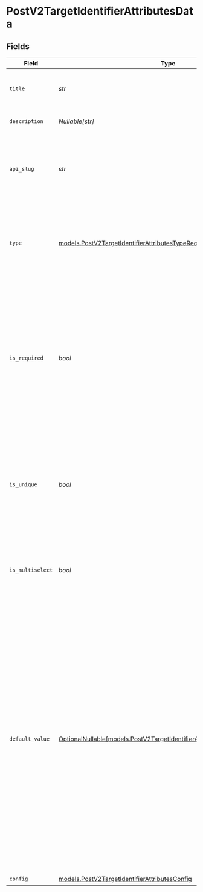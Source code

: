 # PostV2TargetIdentifierAttributesData


## Fields

| Field                                                                                                                                                                                                                                                                                                                                                                                                                                 | Type                                                                                                                                                                                                                                                                                                                                                                                                                                  | Required                                                                                                                                                                                                                                                                                                                                                                                                                              | Description                                                                                                                                                                                                                                                                                                                                                                                                                           | Example                                                                                                                                                                                                                                                                                                                                                                                                                               |
| ------------------------------------------------------------------------------------------------------------------------------------------------------------------------------------------------------------------------------------------------------------------------------------------------------------------------------------------------------------------------------------------------------------------------------------- | ------------------------------------------------------------------------------------------------------------------------------------------------------------------------------------------------------------------------------------------------------------------------------------------------------------------------------------------------------------------------------------------------------------------------------------- | ------------------------------------------------------------------------------------------------------------------------------------------------------------------------------------------------------------------------------------------------------------------------------------------------------------------------------------------------------------------------------------------------------------------------------------- | ------------------------------------------------------------------------------------------------------------------------------------------------------------------------------------------------------------------------------------------------------------------------------------------------------------------------------------------------------------------------------------------------------------------------------------- | ------------------------------------------------------------------------------------------------------------------------------------------------------------------------------------------------------------------------------------------------------------------------------------------------------------------------------------------------------------------------------------------------------------------------------------- |
| `title`                                                                                                                                                                                                                                                                                                                                                                                                                               | *str*                                                                                                                                                                                                                                                                                                                                                                                                                                 | :heavy_check_mark:                                                                                                                                                                                                                                                                                                                                                                                                                    | The name of the attribute. The title will be visible across Attio's UI.                                                                                                                                                                                                                                                                                                                                                               | Your Attribute                                                                                                                                                                                                                                                                                                                                                                                                                        |
| `description`                                                                                                                                                                                                                                                                                                                                                                                                                         | *Nullable[str]*                                                                                                                                                                                                                                                                                                                                                                                                                       | :heavy_check_mark:                                                                                                                                                                                                                                                                                                                                                                                                                    | A text description for the attribute.                                                                                                                                                                                                                                                                                                                                                                                                 | Lorem ipsum                                                                                                                                                                                                                                                                                                                                                                                                                           |
| `api_slug`                                                                                                                                                                                                                                                                                                                                                                                                                            | *str*                                                                                                                                                                                                                                                                                                                                                                                                                                 | :heavy_check_mark:                                                                                                                                                                                                                                                                                                                                                                                                                    | A unique, human-readable slug to access the attribute through URLs and API calls. Formatted in snake case.                                                                                                                                                                                                                                                                                                                            | my-attribute                                                                                                                                                                                                                                                                                                                                                                                                                          |
| `type`                                                                                                                                                                                                                                                                                                                                                                                                                                | [models.PostV2TargetIdentifierAttributesTypeRequest](../models/postv2targetidentifierattributestyperequest.md)                                                                                                                                                                                                                                                                                                                        | :heavy_check_mark:                                                                                                                                                                                                                                                                                                                                                                                                                    | The type of the attribute. This value affects the possible `config` values. Attributes of type "status" are not supported on objects.                                                                                                                                                                                                                                                                                                 | text                                                                                                                                                                                                                                                                                                                                                                                                                                  |
| `is_required`                                                                                                                                                                                                                                                                                                                                                                                                                         | *bool*                                                                                                                                                                                                                                                                                                                                                                                                                                | :heavy_check_mark:                                                                                                                                                                                                                                                                                                                                                                                                                    | When `is_required` is `true`, new records/entries must have a value for this attribute. If `false`, values may be `null`. This value does not affect existing data and you do not need to backfill `null` values if changing `is_required` from `false` to `true`.                                                                                                                                                                    | true                                                                                                                                                                                                                                                                                                                                                                                                                                  |
| `is_unique`                                                                                                                                                                                                                                                                                                                                                                                                                           | *bool*                                                                                                                                                                                                                                                                                                                                                                                                                                | :heavy_check_mark:                                                                                                                                                                                                                                                                                                                                                                                                                    | Whether or not new values for this attribute must be unique. Uniqueness restrictions are only applied to new data and do not apply retroactively to previously created data.                                                                                                                                                                                                                                                          | true                                                                                                                                                                                                                                                                                                                                                                                                                                  |
| `is_multiselect`                                                                                                                                                                                                                                                                                                                                                                                                                      | *bool*                                                                                                                                                                                                                                                                                                                                                                                                                                | :heavy_check_mark:                                                                                                                                                                                                                                                                                                                                                                                                                    | Whether or not this attribute can have multiple values. Multiselect is only available on some value types.                                                                                                                                                                                                                                                                                                                            | true                                                                                                                                                                                                                                                                                                                                                                                                                                  |
| `default_value`                                                                                                                                                                                                                                                                                                                                                                                                                       | [OptionalNullable[models.PostV2TargetIdentifierAttributesDefaultValueUnion]](../models/postv2targetidentifierattributesdefaultvalueunion.md)                                                                                                                                                                                                                                                                                          | :heavy_minus_sign:                                                                                                                                                                                                                                                                                                                                                                                                                    | The default value for this attribute. Static values are used to directly populate values using their contents. Dynamic values are used to lookup data at the point of creation. For example, you could use a dynamic value to insert a value for the currently logged in user. Which default values are available is dependent on the type of the attribute. Default values are not currently supported on people or company objects. | {<br/>"type": "static",<br/>"template": [<br/>{<br/>"value": 5<br/>}<br/>]<br/>}                                                                                                                                                                                                                                                                                                                                                      |
| `config`                                                                                                                                                                                                                                                                                                                                                                                                                              | [models.PostV2TargetIdentifierAttributesConfig](../models/postv2targetidentifierattributesconfig.md)                                                                                                                                                                                                                                                                                                                                  | :heavy_check_mark:                                                                                                                                                                                                                                                                                                                                                                                                                    | N/A                                                                                                                                                                                                                                                                                                                                                                                                                                   |                                                                                                                                                                                                                                                                                                                                                                                                                                       |